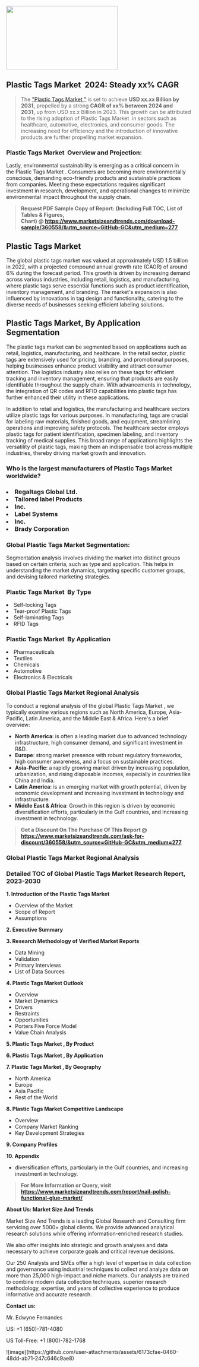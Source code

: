 <p><img class="alignnone size-medium wp-image-20088" src="https://ffe5etoiles.com/wp-content/uploads/2024/12/MST1-300x171.png" alt="" width="300" height="171" /></p><h2 id="ember46" class="ember-view reader-text-block__heading-2">Plastic Tags Market &nbsp;2024: Steady&nbsp;xx% CAGR</h2><blockquote id="ember47" class="ember-view reader-text-block__blockquote">The&nbsp;<a class="app-aware-link " href="https://www.marketsizeandtrends.com/download-sample/360558/&utm_source=GitHub-GC&utm_medium=277" target="_blank" data-test-app-aware-link="">"Plastic Tags Market "</a>&nbsp;is set to achieve&nbsp;<strong>USD&nbsp;xx.xx&nbsp;Billion by 2031,</strong>&nbsp;propelled by a strong&nbsp;<strong>CAGR of&nbsp;xx% between 2024 and 2031,</strong>&nbsp;up from USD xx.x Billion in 2023. This growth can be attributed to the rising adoption of&nbsp;Plastic Tags Market &nbsp;in sectors such as healthcare, automotive, electronics, and consumer goods. The increasing need for efficiency and the introduction of innovative products are further propelling market expansion.</blockquote><h3 id="ember48" class="ember-view reader-text-block__heading-3">Plastic Tags Market &nbsp;Overview and Projection:</h3><p id="ember49" class="ember-view reader-text-block__paragraph">Lastly, environmental sustainability is emerging as a critical concern in the&nbsp;Plastic Tags Market . Consumers are becoming more environmentally conscious, demanding eco-friendly products and sustainable practices from companies. Meeting these expectations requires significant investment in research, development, and operational changes to minimize environmental impact throughout the supply chain.</p><blockquote id="ember50" class="ember-view reader-text-block__blockquote"><strong>Request PDF Sample Copy of Report: (Including Full TOC, List of Tables &amp; Figures, Chart)&nbsp;@&nbsp;<strong><a href="https://www.marketsizeandtrends.com/download-sample/360558/&utm_source=GitHub-GC&utm_medium=277" target="_blank">https://www.marketsizeandtrends.com/download-sample/360558/&utm_source=GitHub-GC&utm_medium=277</a></strong></strong></blockquote><h3 class=""> <h2>Plastic Tags Market</h2><p>The global plastic tags market was valued at approximately USD 1.5 billion in 2022, with a projected compound annual growth rate (CAGR) of around 6% during the forecast period. This growth is driven by increasing demand across various industries, including retail, logistics, and manufacturing, where plastic tags serve essential functions such as product identification, inventory management, and branding. The market's expansion is also influenced by innovations in tag design and functionality, catering to the diverse needs of businesses seeking efficient labeling solutions.</p><h2>Plastic Tags Market, By Application Segmentation</h2><p>The plastic tags market can be segmented based on applications such as retail, logistics, manufacturing, and healthcare. In the retail sector, plastic tags are extensively used for pricing, branding, and promotional purposes, helping businesses enhance product visibility and attract consumer attention. The logistics industry also relies on these tags for efficient tracking and inventory management, ensuring that products are easily identifiable throughout the supply chain. With advancements in technology, the integration of QR codes and RFID capabilities into plastic tags has further enhanced their utility in these applications.</p><p>In addition to retail and logistics, the manufacturing and healthcare sectors utilize plastic tags for various purposes. In manufacturing, tags are crucial for labeling raw materials, finished goods, and equipment, streamlining operations and improving safety protocols. The healthcare sector employs plastic tags for patient identification, specimen labeling, and inventory tracking of medical supplies. This broad range of applications highlights the versatility of plastic tags, making them an indispensable tool across multiple industries, thereby driving market growth and innovation.</p></h3><h3 id="" class="">Who is the largest manufacturers of&nbsp;Plastic Tags Market  worldwide?</h3><h3 class=""></Li><Li>Regaltags Global Ltd.</Li><Li> Tailored label Products</Li><Li> Inc.</Li><Li> Label Systems</Li><Li> Inc.</Li><Li> Brady Corporation</h3><h3 id="ember53" class="ember-view reader-text-block__heading-3">Global&nbsp;Plastic Tags Market  Segmentation:</h3><p id="ember54" class="ember-view reader-text-block__paragraph">Segmentation analysis involves dividing the market into distinct groups based on certain criteria, such as type and application. This helps in understanding the market dynamics, targeting specific customer groups, and devising tailored marketing strategies.</p><h3 id="" class="">Plastic Tags Market &nbsp;By Type</h3><p></Li><Li>Self-locking Tags</Li><Li> Tear-proof Plastic Tags</Li><Li> Self-laminating Tags</Li><Li> RFID Tags</p><h3 id="" class="">Plastic Tags Market &nbsp;By Application</h3><p class=""></Li><Li>Pharmaceuticals</Li><Li> Textiles</Li><Li> Chemicals</Li><Li> Automotive</Li><Li> Electronics & Electricals</p><h3 id="ember62" class="ember-view reader-text-block__heading-3">Global Plastic Tags Market  Regional Analysis</h3><p id="ember63" class="ember-view reader-text-block__paragraph">To conduct a regional analysis of the global Plastic Tags Market , we typically examine various regions such as North America, Europe, Asia-Pacific, Latin America, and the Middle East &amp; Africa. Here's a brief overview:</p><ul><li><strong>North America</strong>: is often a leading market due to advanced technology infrastructure, high consumer demand, and significant investment in R&amp;D.</li><li><strong>Europe</strong>: strong market presence with robust regulatory frameworks, high consumer awareness, and a focus on sustainable practices.</li><li><strong>Asia-Pacific</strong>: a rapidly growing market driven by increasing population, urbanization, and rising disposable incomes, especially in countries like China and India.</li><li><strong>Latin America</strong>: is an emerging market with growth potential, driven by economic development and increasing investment in technology and infrastructure.</li><li><strong>Middle East &amp; Africa</strong>: Growth in this region is driven by economic diversification efforts, particularly in the Gulf countries, and increasing investment in technology.</li></ul><blockquote id="ember61" class="ember-view reader-text-block__blockquote"><strong>Get a Discount On The Purchase Of This Report @ <strong><a href="https://html-cleaner.com/" target="">https://www.marketsizeandtrends.com/ask-for-discount/360558/&utm_source=GitHub-GC&utm_medium=277</a></strong></strong></blockquote><h3 id="ember62" class="ember-view reader-text-block__heading-3">Global Plastic Tags Market  Regional Analysis</h3><h3 id="" class="">Detailed TOC of Global Plastic Tags Market  Research Report, 2023-2030</h3><p id="" class=""><strong>1. Introduction of the Plastic Tags Market </strong></p><ul><li>Overview of the Market</li><li>Scope of Report</li><li>Assumptions</li></ul><p id="" class=""><strong>2. Executive Summary</strong></p><p id="" class=""><strong>3. Research Methodology of Verified Market Reports</strong></p><ul><li>Data Mining</li><li>Validation</li><li>Primary Interviews</li><li>List of Data Sources</li></ul><p id="" class=""><strong>4. Plastic Tags Market  Outlook</strong></p><ul><li>Overview</li><li>Market Dynamics</li><li>Drivers</li><li>Restraints</li><li>Opportunities</li><li>Porters Five Force Model</li><li>Value Chain Analysis</li></ul><p id="" class=""><strong>5. Plastic Tags Market , By Product</strong></p><p id="" class=""><strong>6. Plastic Tags Market , By Application</strong></p><p id="" class=""><strong>7. Plastic Tags Market , By Geography</strong></p><ul><li>North America</li><li>Europe</li><li>Asia Pacific</li><li>Rest of the World</li></ul><p id="" class=""><strong>8. Plastic Tags Market  Competitive Landscape</strong></p><ul><li>Overview</li><li>Company Market Ranking</li><li>Key Development Strategies</li></ul><p id="" class=""><strong>9. Company Profiles</strong></p><p id="" class=""><strong>10. Appendix</strong></p><ul><li>diversification efforts, particularly in the Gulf countries, and increasing investment in technology.</li></ul><blockquote id="ember65" class="ember-view reader-text-block__blockquote"><strong>For More Information or Query, visit <strong><strong><a href="https://html-cleaner.com/" target="">https://www.marketsizeandtrends.com/report/nail-polish-functional-glue-market/</a></strong></strong></strong></blockquote><p id="" class=""><strong>About Us: Market Size And Trends</strong></p><p id="" class="">Market Size And Trends is a leading Global Research and Consulting firm servicing over 5000+ global clients. We provide advanced analytical research solutions while offering information-enriched research studies.</p><p id="" class="">We also offer insights into strategic and growth analyses and data necessary to achieve corporate goals and critical revenue decisions.</p><p id="" class="">Our 250 Analysts and SMEs offer a high level of expertise in data collection and governance using industrial techniques to collect and analyze data on more than 25,000 high-impact and niche markets. Our analysts are trained to combine modern data collection techniques, superior research methodology, expertise, and years of collective experience to produce informative and accurate research.</p><p id="" class=""><strong>Contact us:</strong></p><p id="" class="">Mr. Edwyne Fernandes</p><p id="" class="">US: +1 (650)-781-4080</p><p id="" class="">US Toll-Free: +1 (800)-782-1768</p>
![image](https://github.com/user-attachments/assets/6173cfae-0460-48dd-ab71-247c646c9ae8)
